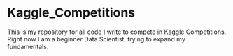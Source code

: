 # Kaggle_Competitions

This is my repository for all code I write to compete in Kaggle Competitions. <br/>
Right now I am a beginner Data Scientist, trying to expand my fundamentals. <br/>
